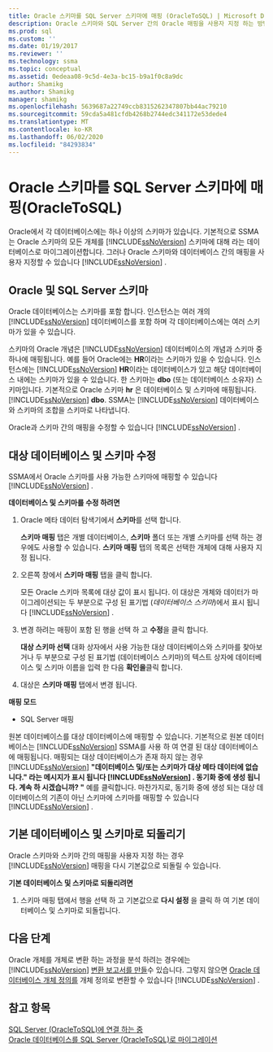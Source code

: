 ```yaml
---
title: Oracle 스키마를 SQL Server 스키마에 매핑 (OracleToSQL) | Microsoft Docs
description: Oracle 스키마와 SQL Server 간의 Oracle 매핑을 사용자 지정 하는 방법과 기본값을 적용 하는 방법에 대해 알아봅니다.
ms.prod: sql
ms.custom: ''
ms.date: 01/19/2017
ms.reviewer: ''
ms.technology: ssma
ms.topic: conceptual
ms.assetid: 0edeaa08-9c5d-4e3a-bc15-b9a1f0c8a9dc
author: Shamikg
ms.author: Shamikg
manager: shamikg
ms.openlocfilehash: 5639687a22749ccb8315262347807bb44ac79210
ms.sourcegitcommit: 59cda5a481cfdb4268b2744edc341172e53dede4
ms.translationtype: MT
ms.contentlocale: ko-KR
ms.lasthandoff: 06/02/2020
ms.locfileid: "84293834"
---
```

# <a name="mapping-oracle-schemas-to-sql-server-schemas-oracletosql"></a>Oracle 스키마를 SQL Server 스키마에 매핑(OracleToSQL)
Oracle에서 각 데이터베이스에는 하나 이상의 스키마가 있습니다. 기본적으로 SSMA는 Oracle 스키마의 모든 개체를 [!INCLUDE[ssNoVersion](../../includes/ssnoversion-md.md)] 스키마에 대해 라는 데이터베이스로 마이그레이션합니다. 그러나 Oracle 스키마와 데이터베이스 간의 매핑을 사용자 지정할 수 있습니다 [!INCLUDE[ssNoVersion](../../includes/ssnoversion-md.md)] .  
  
## <a name="oracle-and-sql-server-schemas"></a>Oracle 및 SQL Server 스키마  
Oracle 데이터베이스는 스키마를 포함 합니다. 인스턴스는 여러 개의 [!INCLUDE[ssNoVersion](../../includes/ssnoversion-md.md)] 데이터베이스를 포함 하며 각 데이터베이스에는 여러 스키마가 있을 수 있습니다.  
  
스키마의 Oracle 개념은 [!INCLUDE[ssNoVersion](../../includes/ssnoversion-md.md)] 데이터베이스의 개념과 스키마 중 하나에 매핑됩니다. 예를 들어 Oracle에는 **HR**이라는 스키마가 있을 수 있습니다. 인스턴스에는 [!INCLUDE[ssNoVersion](../../includes/ssnoversion-md.md)] **HR**이라는 데이터베이스가 있고 해당 데이터베이스 내에는 스키마가 있을 수 있습니다. 한 스키마는 **dbo** (또는 데이터베이스 소유자) 스키마입니다. 기본적으로 Oracle 스키마 **hr** 은 데이터베이스 및 스키마에 매핑됩니다. [!INCLUDE[ssNoVersion](../../includes/ssnoversion-md.md)] **dbo**. SSMA는 [!INCLUDE[ssNoVersion](../../includes/ssnoversion-md.md)] 데이터베이스와 스키마의 조합을 스키마로 나타냅니다.  
  
Oracle과 스키마 간의 매핑을 수정할 수 있습니다 [!INCLUDE[ssNoVersion](../../includes/ssnoversion-md.md)] .  
  
## <a name="modifying-the-target-database-and-schema"></a>대상 데이터베이스 및 스키마 수정  
SSMA에서 Oracle 스키마를 사용 가능한 스키마에 매핑할 수 있습니다 [!INCLUDE[ssNoVersion](../../includes/ssnoversion-md.md)] .  
  
**데이터베이스 및 스키마를 수정 하려면**  
  
1.  Oracle 메타 데이터 탐색기에서 **스키마**를 선택 합니다.  
  
    **스키마 매핑** 탭은 개별 데이터베이스, **스키마** 폴더 또는 개별 스키마를 선택 하는 경우에도 사용할 수 있습니다. **스키마 매핑** 탭의 목록은 선택한 개체에 대해 사용자 지정 됩니다.  
  
2.  오른쪽 창에서 **스키마 매핑** 탭을 클릭 합니다.  
  
    모든 Oracle 스키마 목록에 대상 값이 표시 됩니다. 이 대상은 개체와 데이터가 마이그레이션되는 두 부분으로 구성 된 표기법 (*데이터베이스 스키마*)에서 표시 됩니다 [!INCLUDE[ssNoVersion](../../includes/ssnoversion-md.md)] .  
  
3.  변경 하려는 매핑이 포함 된 행을 선택 하 고 **수정**을 클릭 합니다.  
  
    **대상 스키마 선택** 대화 상자에서 사용 가능한 대상 데이터베이스와 스키마를 찾아보거나 두 부분으로 구성 된 표기법 (데이터베이스 스키마)의 텍스트 상자에 데이터베이스 및 스키마 이름을 입력 한 다음 **확인을**클릭 합니다.  
  
4.  대상은 **스키마 매핑** 탭에서 변경 됩니다.  
  
**매핑 모드**  
  
-   SQL Server 매핑  
  
원본 데이터베이스를 대상 데이터베이스에 매핑할 수 있습니다. 기본적으로 원본 데이터베이스는 [!INCLUDE[ssNoVersion](../../includes/ssnoversion-md.md)] SSMA를 사용 하 여 연결 된 대상 데이터베이스에 매핑됩니다. 매핑되는 대상 데이터베이스가 존재 하지 않는 경우 [!INCLUDE[ssNoVersion](../../includes/ssnoversion-md.md)] **"데이터베이스 및/또는 스키마가 대상 메타 데이터에 없습니다." 라는 메시지가 표시 됩니다 [!INCLUDE[ssNoVersion](../../includes/ssnoversion-md.md)] . 동기화 중에 생성 됩니다. 계속 하 시겠습니까? "** 예를 클릭합니다. 마찬가지로, 동기화 중에 생성 되는 대상 데이터베이스의 기존이 아닌 스키마에 스키마를 매핑할 수 있습니다 [!INCLUDE[ssNoVersion](../../includes/ssnoversion-md.md)] .  
  
## <a name="reverting-to-the-default-database-and-schema"></a>기본 데이터베이스 및 스키마로 되돌리기  
Oracle 스키마와 스키마 간의 매핑을 사용자 지정 하는 경우 [!INCLUDE[ssNoVersion](../../includes/ssnoversion-md.md)] 매핑을 다시 기본값으로 되돌릴 수 있습니다.  
  
**기본 데이터베이스 및 스키마로 되돌리려면**  
  
1.  스키마 매핑 탭에서 행을 선택 하 고 기본값으로 **다시 설정** 을 클릭 하 여 기본 데이터베이스 및 스키마로 되돌립니다.  
  
## <a name="next-steps"></a>다음 단계  
Oracle 개체를 개체로 변환 하는 과정을 분석 하려는 경우에는 [!INCLUDE[ssNoVersion](../../includes/ssnoversion-md.md)] [변환 보고서를 만들](assessing-oracle-schemas-for-conversion-oracletosql.md)수 있습니다. 그렇지 않으면 [Oracle 데이터베이스 개체 정의를](converting-oracle-schemas-oracletosql.md) 개체 정의로 변환할 수 있습니다 [!INCLUDE[ssNoVersion](../../includes/ssnoversion-md.md)] .  
  
## <a name="see-also"></a>참고 항목  
[SQL Server &#40;OracleToSQL&#41;에 연결 하는 중](../../ssma/oracle/connecting-to-sql-server-oracletosql.md)  
[Oracle 데이터베이스를 SQL Server &#40;OracleToSQL&#41;로 마이그레이션](../../ssma/oracle/migrating-oracle-databases-to-sql-server-oracletosql.md)  
  
